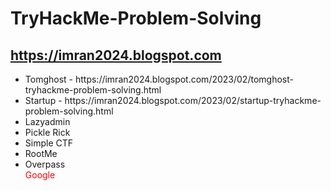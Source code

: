 # TryHackMe-Problem-Solving

## https://imran2024.blogspot.com

<ul> 
   <li> Tomghost - https://imran2024.blogspot.com/2023/02/tomghost-tryhackme-problem-solving.html  </li>
   <li> Startup - https://imran2024.blogspot.com/2023/02/startup-tryhackme-problem-solving.html  </li>
   <li> <a http="https://imran2024.blogspot.com/2023/02/lazyadmin-tryhackme-problem-solving.html"> Lazyadmin </a> </li>
   <li> <a http="https://imran2024.blogspot.com/2023/02/pickle-rick-tryhackme-problem-solving.html"> Pickle Rick </a> </li>
   <li> <a http="https://imran2024.blogspot.com/2023/01/simple-ctf-tryhackme-problem-solving.html"> Simple CTF </a> </li>
   <li> <a http="https://imran2024.blogspot.com/2023/01/rootme-tryhackme-problem-solving.html">  RootMe </a> </li>
   <li> <a http="https://imran2024.blogspot.com/2023/01/overpass-on-tryhackme.html"> Overpass </a> </li>
   <a href="https://www.google.com" style="color: red; text-decoration: none;">Google</a>

 </ul>
